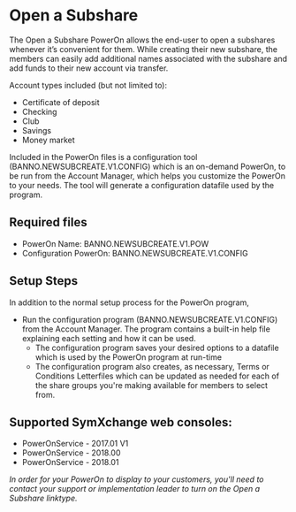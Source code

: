 # Open a Subshare
The Open a Subshare PowerOn allows the end-user to open a subshares whenever it’s convenient for them. While creating their new subshare, the members can easily add additional names associated with the subshare and add funds to their new account via transfer. 

Account types included (but not limited to): 
* Certificate of deposit
* Checking
* Club
* Savings 
* Money market

Included in the PowerOn files is a configuration tool (BANNO.NEWSUBCREATE.V1.CONFIG) which is an on-demand PowerOn, to be run from the Account Manager, which helps you customize the PowerOn to your needs. The tool will generate a configuration datafile used by the program.

## Required files
* PowerOn Name: BANNO.NEWSUBCREATE.V1.POW
* Configuration PowerOn: BANNO.NEWSUBCREATE.V1.CONFIG

## Setup Steps
In addition to the normal setup process for the PowerOn program, 
* Run the configuration program (BANNO.NEWSUBCREATE.V1.CONFIG) from the Account Manager. The program contains a built-in help file explaining each setting and how it can be used.
	* The configuration program saves your desired options to a datafile which is used by the PowerOn program at run-time
	* The configuration program also creates, as necessary, Terms or Conditions Letterfiles which can be updated as needed for each of the share groups you're making available for members to select from.

## Supported SymXchange web consoles:
* PowerOnService - 2017.01 V1
* PowerOnService - 2018.00
* PowerOnService - 2018.01

*In order for your PowerOn to display to your customers, you'll need to contact your support or implementation leader to turn on the Open a Subshare linktype.*
